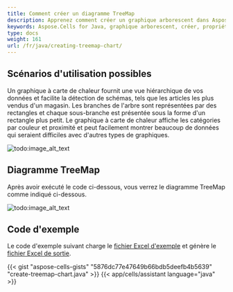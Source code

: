 ```yaml
---
title: Comment créer un diagramme TreeMap
description: Apprenez comment créer un graphique arborescent dans Aspose.Cells for Java. Notre guide vous aidera à comprendre les différentes propriétés et options de formatage disponibles pour les graphiques arborescents, y compris les couleurs, les libellés, et la représentation des données.
keywords: Aspose.Cells for Java, graphique arborescent, créer, propriétés, formatage, couleurs, libellés, représentation des données, graphique circulaire, hiérarchie des graphiques.
type: docs
weight: 161
url: /fr/java/creating-treemap-chart/
---
```


## **Scénarios d'utilisation possibles**
Un graphique à carte de chaleur fournit une vue hiérarchique de vos données et facilite la détection de schémas, tels que les articles les plus vendus d'un magasin. Les branches de l'arbre sont représentées par des rectangles et chaque sous-branche est présentée sous la forme d'un rectangle plus petit. Le graphique à carte de chaleur affiche les catégories par couleur et proximité et peut facilement montrer beaucoup de données qui seraient difficiles avec d'autres types de graphiques.

![todo:image_alt_text](sample.png)
## **Diagramme TreeMap**
Après avoir exécuté le code ci-dessous, vous verrez le diagramme TreeMap comme indiqué ci-dessous.

![todo:image_alt_text](result.png)
## **Code d'exemple**
Le code d'exemple suivant charge le [fichier Excel d'exemple](treemap.xlsx) et génère le [fichier Excel de sortie](out.xlsx).

{{< gist "aspose-cells-gists" "5876dc77e47649b66bdb5deefb4b5639" "create-treemap-chart.java" >}}
{{< app/cells/assistant language="java" >}}
